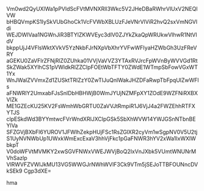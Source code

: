 Vm0wd2QyUXlWa1pPVldScFVtMVNXRll3Wkc5V2JHeDBaRWhrVlUxV2NEQlVW
bHBQVmpKS1IySkVUbGhoCk1VcFVWbXBLUzFJeVNrVlViR2hvQ2sxVmNGVldi
WEJDWlVaa1NGWnJiR3BTYlZKWVEyc3dlV0ZJYkZkaQpWRUkwVlhwR1NtVldV
bkppUjJ4VFlsWktXVkV5YzNkbFJrNXpVbXhrYVFwWFIyaHZWbGh3UzFReVRY
aGEKU0ZaVFlrZFNjRlZ0ZUhka01VVjVaVVZ3YTAxRVJrcFpWVnByWVVGd1Rt
SkZWak5XYlhCS1pVWldkRlZZClpFOEtWbTFTY0ZWdE1WTmpSbFowVGxWT1Yx
WnJWalZVVmxZd1ZUSktTRlZzY0ZwTlJuQnlWakJHZDFaRwpTbFpqUlZwWFls
aFNWRlY2UmxabFJsSnlDbHBHWjB0WmJYUjNZMFpXY1ZOdE9WZFNiRXBXVlZk
ME1GZEcKU25KV2FsWmhWbGRTU0ZaVVJtRmpiR1J6VjJ4a2FWZEhhRTFXYTJS
clpESkdWd3BYYmtwcFVrWndXRlJXClpGSk5SbXhWVW14YWJGSnNTbnBEYlVa
SFZGVjBXbFl6YUROV1JFWlhZekpHUjFSc1RsZGlXR2cyVm1wSgpNV0V5U2tj
S1UyNVNWbUp1UWxkWmExcExaV3hhVjFkc1pGaFNWR3hYV2xWa1IxWXlWbkpT
V0doWFVtMVMKY2xwSGVFNWxVWEJWVjBoQ2IxVnJXbk5VUmtWNUNrMVhSazlp
VlRWVFZVWlJkMU13VG5WWGJrNWhWVlF3Ck9VTm5jSEJoTTBFOUNncDVkSEk9
Cgp3dXE=

hma